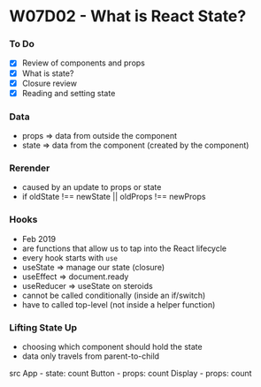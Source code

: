 # W07D02 - What is React State?

### To Do
- [x] Review of components and props
- [x] What is state?
- [x] Closure review
- [x] Reading and setting state

### Data
* props => data from outside the component
* state => data from the component (created by the component)

### Rerender
* caused by an update to props or state
* if oldState !== newState || oldProps !== newProps

### Hooks
* Feb 2019
* are functions that allow us to tap into the React lifecycle
* every hook starts with `use`
* useState => manage our state (closure)
* useEffect => document.ready
* useReducer => useState on steroids
* cannot be called conditionally (inside an if/switch)
* have to called top-level (not inside a helper function)

### Lifting State Up
* choosing which component should hold the state
* data only travels from parent-to-child

src
  App - state: count
    Button - props: count
    Display - props: count











